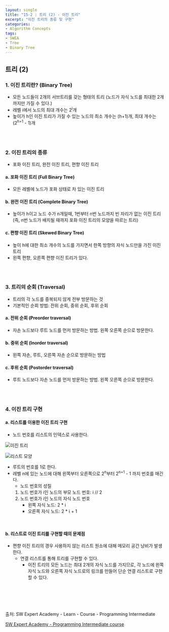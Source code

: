 ```yaml
---
layout: single
title: "15-2 : 트리 (2) - 이진 트리"
excerpt: "이진 트리의 종류 및 구현"
categories: 
- Algorithm Concepts
tags:
- SWEA
- Tree
- Binary Tree
---
```

## 트리 (2)

### 1. <strong>이진 트리란? (Binary Tree)</strong>

- 모든 노드들이 2개의 서브트리를 갖는 형태의 트리
        (노드가 자식 노드를 최대한 2개 까지만 가질 수 있다.)
- 레벨 i에서 노드의 최대 개수는 2<sup>i</sup>개
- 높이가 h인 이진 트리가 가질 수 있는 노드의 최소 개수는 (h+1)개, 최대 개수는 (2<sup>h+1</sup> - 1)개

<br>

<br>

### 2. <strong>이진 트리의 종류</strong>

- 포화 이진 트리, 완전 이진 트리, 편향 이진 트리

#### a. 포화 이진 트리 (Full Binary Tree)

- 모든 레벨에 노드가 포화 상태로 차 있는 이진 트리

#### b. 완전 이진 트리 (Complete Binary Tree)

- 높이가 h이고 노드 수가 n개일때, 1번부터 n번 노드까지 빈 자리가 없는 이진 트리
  (즉, n번 노드가 배치될 때까지 포화 이진 트리의 모양을 따르는 트리)

#### c. 편향 이진 트리 (Skewed Binary Tree)

- 높이 h에 대한 최소 개수의 노드를 가지면서 한쪽 방향의 자식 노드만을 가진 이진 트리
- 왼쪽 편향, 오른쪽 편향 이진 트리가 있다.

<br>

<br>

### 3. <strong>트리의 순회 (Traversal)</strong>

- 트리의 각 노드를 중복되지 않게 전부 방문하는 것
- 기본적인 순회 방법: 전위 순회, 중위 순회, 후위 순회

#### a. 전위 순회 (Preorder traversal)

- 자손 노드보다 루트 노드를 먼저 방문하는 방법. 왼쪽 오른쪽 순으로 방문한다.

#### b. 중위 순회 (Inorder traversal)

- 왼쪽 자손, 루트, 오른쪽 자손 순으로 방문하는 방법

#### c. 후위 순회 (Postorder traversal)

- 루트 노드보다 자손 노드를 먼저 방문하는 방법. 왼쪽 오른쪽 순으로 방문한다.

<br>

<br>

### 4. <strong>이진 트리 구현</strong>

#### a. 리스트를 이용한 이진 트리 구현

- 노드 번호를 리스트의 인덱스로 사용한다.

![이진 트리](https://i.ibb.co/2d6FVZV/treebinary.jpg)

![리스트 모양](https://i.ibb.co/0Kb7MB7/treetolist.jpg)

  - 루트의 번호를 1로 한다.
  - 레벨 n에 있는 노드에 대해 왼쪽부터 오른쪽으로 2<sup>n</sup>부터 2<sup>n+1</sup> - 1 까지 번호를 매긴다.
    - 노드 번호의 성질
    1. 노드 번호가 i인 노드의 부모 노드 번호: i // 2
      2. 노드 번호가 i인 노드의 자식 노드 번호
         - 왼쪽 자식 노드: 2 * i
         - 오른쪽 자식 노드: 2 * i + 1

<br>

#### b. <strong>리스트로 이진 트리를 구현할 때의 문제점</strong>

- 편향 이진 트리의 경우 사용하지 않는 리스트 원소에 대해 메모리 공간 낭비가 발생한다.
  - 연결 리스트를 통해 트리를 구현할 수 있다.
    - 이진 트리의 모든 노드는 최대 2개의 자식 노드를 가지므로, 각 노드에 왼쪽 자식 노드와 오른쪽 자식 노드로의 링크를 만들어 단순 연결 리스트로 구현할 수 있다.

<br>

<br>

<br>

<br>

출처: SW Expert Academy - Learn - Course - Programming Intermediate

[SW Expert Academy - Programming Intermediate course](https://swexpertacademy.com/main/learn/course/subjectList.do?courseId=AVuPDN86AAXw5UW6)

